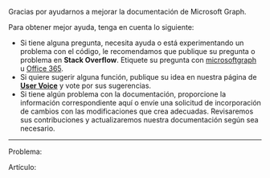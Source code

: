 Gracias por ayudarnos a mejorar la documentación de Microsoft Graph.

Para obtener mejor ayuda, tenga en cuenta lo siguiente:
- Si tiene alguna pregunta, necesita ayuda o está experimentando un problema con el código, le recomendamos que publique su pregunta o problema en **Stack Overflow**. Etiquete su pregunta con [microsoftgraph](http://stackoverflow.com/questions/tagged/microsoftgraph) u [Office 365](http://stackoverflow.com/questions/tagged/microsoftgraph).
- Si quiere sugerir alguna función, publique su idea en nuestra página de [**User Voice**](https://officespdev.uservoice.com/) y vote por sus sugerencias.
- Si tiene algún problema con la documentación, proporcione la información correspondiente aquí o envíe una solicitud de incorporación de cambios con las modificaciones que crea adecuadas. Revisaremos sus contribuciones y actualizaremos nuestra documentación según sea necesario.

------------
 
Problema: 

Artículo:
